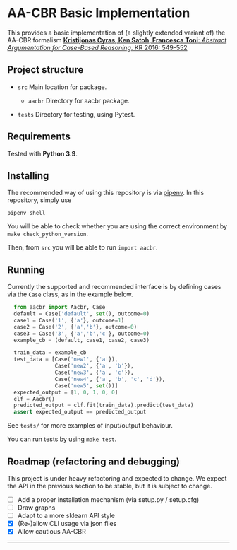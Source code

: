 # AA-CBR Basic Implementation

This provides a basic implementation of (a slightly extended variant of) the AA-CBR formalism [**Kristijonas Cyras, Ken Satoh, Francesca Toni**: *Abstract Argumentation for Case-Based Reasoning*. KR 2016: 549-552](https://dl.acm.org/doi/10.5555/3032027.3032100)

## Project structure

- `src`
  Main location for package.
  - `aacbr`
  Directory for aacbr package.

- `tests`
  Directory for testing, using Pytest.
<!-- `aacbr.py` -->
<!-- main file to run AA-CBR -->

<!-- `argumentation.py` -->
<!-- for constructing abstract argumentation frameworks and computing grounded labellings -->

<!-- `cases.py` -->
<!-- for constructing cases -->

<!-- `graphs.py` -->
<!-- for drawing directed graphs -->

<!-- `predictions.py`  -->
<!-- for generating AA-CBR predictions -->

<!-- `variables.py` -->
<!-- contains global variables for constructing cases and making predictions -->

<!-- There are a few `.json` files for testing functionality -->

## Requirements

Tested with **Python 3.9**. 

<!-- Needs the following libraries for drawing graphs (optional) -->
<!-- - networkx -->
<!-- - matplotlib -->

## Installing
The recommended way of using this repository is via [pipenv](https://pipenv.pypa.io). In this repository, simply use
```
pipenv shell
```
You will be able to check whether you are using the correct environment by `make check_python_version`.

Then, from `src` you will be able to run `import aacbr`.

## Running

Currently the supported and recommended interface is by defining cases via the `Case` class, as in the example below.

```python
  from aacbr import Aacbr, Case
  default = Case('default', set(), outcome=0)
  case1 = Case('1', {'a'}, outcome=1)
  case2 = Case('2', {'a','b'}, outcome=0)
  case3 = Case('3', {'a','b','c'}, outcome=0)
  example_cb = (default, case1, case2, case3)

  train_data = example_cb
  test_data = [Case('new1', {'a'}),
               Case('new2', {'a', 'b'}),
               Case('new3', {'a', 'c'}),
               Case('new4', {'a', 'b', 'c', 'd'}),
               Case('new5', set())]    
  expected_output = [1, 0, 1, 0, 0]
  clf = Aacbr()
  predicted_output = clf.fit(train_data).predict(test_data)
  assert expected_output == predicted_output
```

See `tests/` for more examples of input/output behaviour.

You can run tests by using `make test`.


## Roadmap (refactoring and debugging)
This project is under heavy refactoring and expected to change. We expect the API in the previous section to be stable, but it is subject to change.
 - [ ] Add a proper installation mechanism (via setup.py / setup.cfg)
 - [ ] Draw graphs
 - [ ] Adapt to a more sklearn API style
 - [X] (Re-)allow CLI usage via json files
 - [X] Allow cautious AA-CBR

<!-- ## Execution -->

<!-- aacbr.py executes AA-CBR, e.g.: -->

<!-- > python aacbr.py -->

<!-- - As an input, it takes two .json files - one with a casebase, another one with new cases - where each case is a dictionary with ID (default case should have ID 'default'), factors and outcome. -->

<!-- - Default file names are *cb.json* and *new.json*, as in *interact('cb', 'new')* -->

<!-- - Output containing predictions is dumped to *cb_to_new.json* -->

<!-- - Graphs for each new case visualising a single random directed path within AF are (optionally) dumped to .\graphs -->

***

